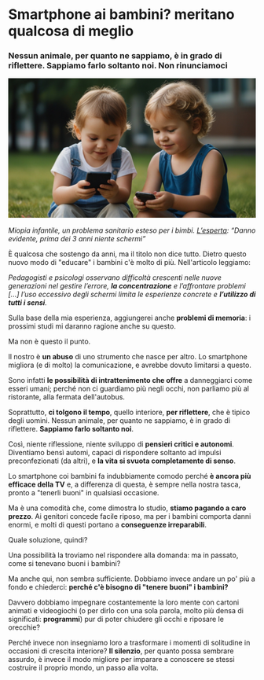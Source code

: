 # Smartphone ai bambini? meritano qualcosa di meglio

### Nessun animale, per quanto ne sappiamo, è in grado di riflettere. Sappiamo farlo soltanto noi. Non rinunciamoci

![bambini che giocano col cellulare](/img/smartphone-ai-bambini.jpeg)

*Miopia infantile, un problema sanitario esteso per i bimbi. [L’esperta](https://www.orizzontescuola.it/miopia-infantile-un-problema-sanitario-esteso-per-i-bimbi-lesperta-danno-evidente-prima-dei-3-anni-niente-schermi/): “Danno evidente, prima dei 3 anni niente schermi”*

È qualcosa che sostengo da anni, ma il titolo non dice tutto. Dietro questo nuovo modo di "educare" i bambini c'è molto di più. Nell'articolo leggiamo:

*Pedagogisti e psicologi osservano difficoltà crescenti nelle nuove generazioni nel gestire l’errore, **la concentrazione** e l’affrontare problemi [...]*
*l’uso eccessivo degli schermi limita le esperienze concrete e **l’utilizzo di tutti i sensi**.*

Sulla base della mia esperienza, aggiungerei anche **problemi di memoria**: i prossimi studi mi daranno ragione anche su questo.

Ma non è questo il punto.

Il nostro è **un abuso** di uno strumento che nasce per altro. Lo smartphone migliora (e di molto) la comunicazione, e avrebbe dovuto limitarsi a questo.

Sono infatti **le possibilità di intrattenimento che offre** a danneggiarci come esseri umani; perché non ci guardiamo più negli occhi, non parliamo più al ristorante, alla fermata dell'autobus.

Soprattutto, **ci tolgono il tempo**, quello interiore, **per riflettere**, che è tipico degli uomini. Nessun animale, per quanto ne sappiamo, è in grado di riflettere. **Sappiamo farlo soltanto noi**.

Così, niente riflessione, niente sviluppo di **pensieri critici e autonomi**. Diventiamo bensì automi, capaci di rispondere soltanto ad impulsi preconfezionati (da altri), e **la vita si svuota completamente di senso**.

Lo smartphone coi bambini fa indubbiamente comodo perché **è ancora più efficace della TV** e, a differenza di questa, è sempre nella nostra tasca, pronto a "tenerli buoni" in qualsiasi occasione.

Ma è una comodità che, come dimostra lo studio, **stiamo pagando a caro prezzo**. Ai genitori concede facile riposo, ma per i bambini comporta danni enormi, e molti di questi portano a **conseguenze irreparabili**.

Quale soluzione, quindi?

Una possibilità la troviamo nel rispondere alla domanda: ma in passato, come si tenevano buoni i bambini?

Ma anche qui, non sembra sufficiente. Dobbiamo invece andare un po' più a fondo e chiederci: **perché c'è bisogno di "tenere buoni" i bambini?**

Davvero dobbiamo impegnare costantemente la loro mente con cartoni animati e videogiochi (o per dirlo con una sola parola, molto più densa di significati: **programmi**) pur di poter chiudere gli occhi e riposare le orecchie?

Perché invece non insegniamo loro a trasformare i momenti di solitudine in occasioni di crescita interiore? **Il silenzio**, per quanto possa sembrare assurdo, è invece il modo migliore per imparare a conoscere se stessi costruire il proprio mondo, un passo alla volta.
